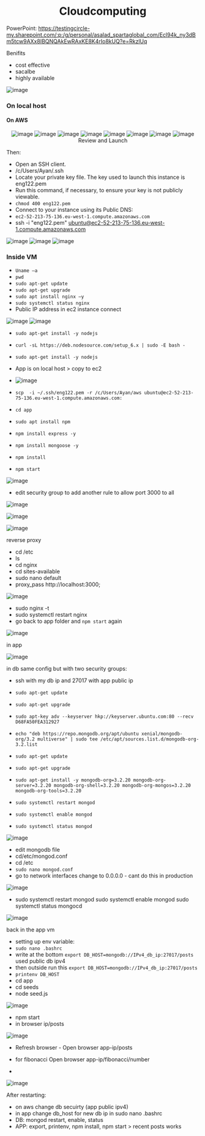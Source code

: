 <div align="center">

# Cloudcomputing
  </div>
  
 PowerPoint: 
https://testingcircle-my.sharepoint.com/:p:/g/personal/asalad_spartaglobal_com/Ecl94k_ny3dBm5tcw9AXx8IBQNQAkEwRAxKE8K4rIo8kUQ?e=RkzlUq
 
 Benifits 
 - cost effective
 - sacalbe
 - highly available 
 
 ![image](https://user-images.githubusercontent.com/104793540/185408317-24a0f52b-f2d7-48fe-8c82-36bee0733e22.png)


### On local host 

#### On AWS

<div align="center">
  
![image](https://user-images.githubusercontent.com/104793540/185448666-63595b2b-530c-439e-bb9a-483115eddc51.png)
![image](https://user-images.githubusercontent.com/104793540/185448828-8e82c3a2-74c3-43cb-9fd4-b314379849a2.png)
![image](https://user-images.githubusercontent.com/104793540/185448957-d5823f02-46a5-47ca-bbb7-8974d16c9f78.png)
![image](https://user-images.githubusercontent.com/104793540/185449268-b5bdbc89-100a-4492-984b-928f77816059.png)
![image](https://user-images.githubusercontent.com/104793540/185449416-5e55df12-27cc-4653-bfd7-ac43e1932491.png)
![image](https://user-images.githubusercontent.com/104793540/185449473-00a7ee80-6b8e-45bf-8927-e225cf9b9d1a.png)
![image](https://user-images.githubusercontent.com/104793540/185449540-1719ba44-196f-43bd-8133-2a125f4855c6.png)
![image](https://user-images.githubusercontent.com/104793540/185449680-eac82c52-9d6b-414d-a116-6f4ad38e186e.png)
Review and Launch 
 </div>
 
Then:
- Open an SSH client.
- /c/Users/Ayan/.ssh
- Locate your private key file. The key used to launch this instance is eng122.pem
- Run this command, if necessary, to ensure your key is not publicly viewable.
- `chmod 400 eng122.pem`
- Connect to your instance using its Public DNS:
- `ec2-52-213-75-136.eu-west-1.compute.amazonaws.com`
- ssh -i "eng122.pem" ubuntu@ec2-52-213-75-136.eu-west-1.compute.amazonaws.com

![image](https://user-images.githubusercontent.com/104793540/185450230-0cca1290-ec53-444e-9c8b-69ebd5751b58.png)
![image](https://user-images.githubusercontent.com/104793540/185450141-261c8cf1-2cf0-472e-9e00-5c430083b315.png)
![image](https://user-images.githubusercontent.com/104793540/185450021-42fdb86c-ce08-4ca9-8095-3eecee9f8e5d.png)

### Inside VM
- `Uname –a` 
- `pwd`
- `sudo apt-get update`
- `sudo apt-get upgrade`
- `sudo apt install nginx –y`
- `sudo systemctl status nginx`
- Public IP address in ec2 instance connect

![image](https://user-images.githubusercontent.com/104793540/185434066-7a031485-3666-498d-8781-1409d624a3d2.png)
![image](https://user-images.githubusercontent.com/104793540/185434946-10aec777-ae1b-411c-9537-5a3c545dd974.png)


- `sudo apt-get install -y nodejs`
- `curl -sL https://deb.nodesource.com/setup_6.x | sudo -E bash -`
- `sudo apt-get install -y nodejs`

- App is on local host > copy to ec2 

- ![image](https://user-images.githubusercontent.com/104793540/185432100-73946bb0-7174-4c00-b537-71c1b2a7988b.png)

- `scp  -i ~/.ssh/eng122.pem -r /c/Users/Ayan/aws ubuntu@ec2-52-213-75-136.eu-west-1.compute.amazonaws.com:`


- `cd app`
- `sudo apt install npm`
- `npm install express -y`
- `npm install mongoose -y`
- `npm install`
- `npm start`

![image](https://user-images.githubusercontent.com/104793540/185433908-f60bd2f3-e64b-4d61-8540-2bcd7d6852bf.png)

- edit security group to add another rule to allow port 3000 to all

![image](https://user-images.githubusercontent.com/104793540/185447994-e37a2989-6ef7-46ce-a329-65339f2e7204.png)

![image](https://user-images.githubusercontent.com/104793540/185448188-c5bc53d3-d835-413e-9b70-8c17c682172f.png)

![image](https://user-images.githubusercontent.com/104793540/185448262-a3b10648-30c3-4e1e-8fa8-b28c2d2956ef.png)

reverse proxy 
- cd /etc
- ls
- cd nginx
- cd sites-available
- sudo nano default
- proxy_pass http://localhost:3000;

![image](https://user-images.githubusercontent.com/104793540/185452344-3e82169d-37a1-4cd9-83c2-50418312055f.png)

- sudo nginx -t
- sudo systemctl restart nginx
- go back to app folder and `npm start` again

![image](https://user-images.githubusercontent.com/104793540/185453023-57ca411a-a4ff-4b0a-993b-6af3a11cbc68.png)

in app 


![image](https://user-images.githubusercontent.com/104793540/185651951-fccd4a0b-01c5-4143-9463-3604d335dba8.png)

in db 
same config but with two security groups:
- ssh with my db ip and 27017 with app public ip

- `sudo apt-get update` 
- `sudo apt-get upgrade` 
- `sudo apt-key adv --keyserver hkp://keyserver.ubuntu.com:80 --recv D68FA50FEA312927`
- `echo "deb https://repo.mongodb.org/apt/ubuntu xenial/mongodb-org/3.2 multiverse" | sudo tee /etc/apt/sources.list.d/mongodb-org-3.2.list`
- `sudo apt-get update` 
- `sudo apt-get upgrade`
- `sudo apt-get install -y mongodb-org=3.2.20 mongodb-org-server=3.2.20 mongodb-org-shell=3.2.20 mongodb-org-mongos=3.2.20 mongodb-org-tools=3.2.20`
- `sudo systemctl restart mongod`
- `sudo systemctl enable mongod`
- `sudo systemctl status mongod`

![image](https://user-images.githubusercontent.com/104793540/185644311-d674444d-f0f6-49f4-97ce-a91d5cf9c1d5.png)

- edit mongodb file 
- cd/etc/mongod.conf 
- cd /etc 
- `sudo nano mongod.conf`
- go to network interfaces change to 0.0.0.0 - cant do this in production

![image](https://user-images.githubusercontent.com/104793540/185644887-4f65cf74-2bab-4af7-94c1-c1f08ce9d26e.png)

- sudo systemctl restart mongod sudo systemctl enable mongod sudo systemctl status mongocd

![image](https://user-images.githubusercontent.com/104793540/185651032-91c6c344-d6a3-4ddf-b518-9320e82080be.png)

back in the app vm 
- setting up env variable:
- `sudo nano .bashrc`
- write at the bottom `export DB_HOST=mongodb://IPv4_db_ip:27017/posts`
used public db ipv4
- then outside run this `export DB_HOST=mongodb://IPv4_db_ip:27017/posts`
- `printenv DB_HOST`
- cd app 
- cd seeds 
- node seed.js 

![image](https://user-images.githubusercontent.com/104793540/186475080-11deb744-7051-4f77-91d0-a0d1e9160a15.png)

- npm start 
- in browser ip/posts

![image](https://user-images.githubusercontent.com/104793540/186475362-54d5cb70-d44e-486f-9765-5ae1a3d19d7c.png)

- Refresh browser - Open browser app-ip/posts

- for fibonacci Open browser app-ip/fibonacci/number
- 
![image](https://user-images.githubusercontent.com/104793540/186477010-4ec0cf85-015e-4a56-a4b8-073874e665aa.png)

After restarting:
- on aws change db secuirty (app public ipv4)
- in app change db_host for new db ip in sudo nano .bashrc
- DB: mongod restart, enable, status
- APP: export, printenv, npm install, npm start > recent posts works 
